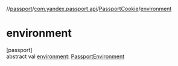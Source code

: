 //[passport](../../../index.md)/[com.yandex.passport.api](../index.md)/[PassportCookie](index.md)/[environment](environment.md)

# environment

[passport]\
abstract val [environment](environment.md): [PassportEnvironment](../-passport-environment/index.md)
